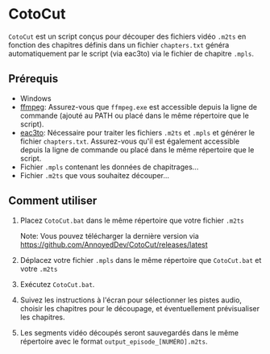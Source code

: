 # CotoCut

`CotoCut` est un script conçus pour découper des fichiers vidéo `.m2ts` en fonction des chapitres définis dans un fichier `chapters.txt` généra automatiquement par le script (via eac3to) via le fichier de chapitre `.mpls`.

## Prérequis

- Windows
- [ffmpeg](https://ffmpeg.org/download.html): Assurez-vous que `ffmpeg.exe` est accessible depuis la ligne de commande (ajouté au PATH ou placé dans le même répertoire que le script).
- [eac3to](https://madshi.net/eac3to.zip): Nécessaire pour traiter les fichiers `.m2ts` et `.mpls` et générer le fichier `chapters.txt`. Assurez-vous qu'il est également accessible depuis la ligne de commande ou placé dans le même répertoire que le script.
- Fichier `.mpls` contenant les données de chapitrages...
- Fichier `.m2ts` que vous souhaitez découper...

## Comment utiliser

1. Placez `CotoCut.bat` dans le même répertoire que votre fichier `.m2ts`

    Note: Vous pouvez télécharger la dernière version via https://github.com/AnnoyedDev/CotoCut/releases/latest
2. Déplacez votre fichier `.mpls` dans le même répertoire que `CotoCut.bat` et votre `.m2ts`
3. Exécutez `CotoCut.bat`.
4. Suivez les instructions à l'écran pour sélectionner les pistes audio, choisir les chapitres pour le découpage, et éventuellement prévisualiser les chapitres.
5. Les segments vidéo découpés seront sauvegardés dans le même répertoire avec le format `output_episode_[NUMÉRO].m2ts`.
